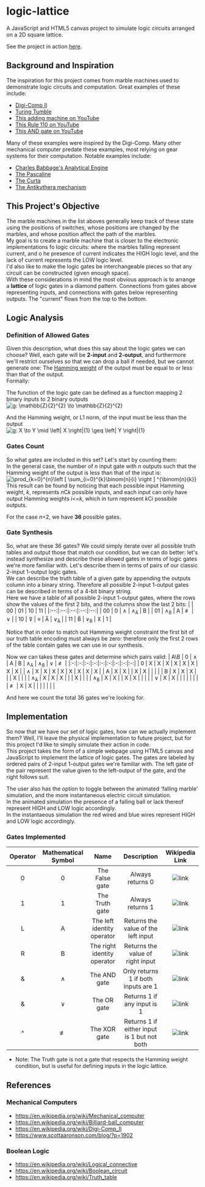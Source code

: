 # logic-lattice
A JavaScript and HTML5 canvas project to simulate logic circuits arranged on a 2D square lattice.

See the project in action [here](https://jcarr.ca/logic-lattice).

## Background and Inspiration
The inspiration for this project comes from marble machines used to demonstrate logic circuits and computation. Great examples of these include:
- [Digi-Comp II](https://digicompii.com/)
- [Turing Tumble](https://www.turingtumble.com/)
- [This adding machine on YouTube](https://www.youtube.com/watch?v=GcDshWmhF4A)
- [This Rule 110 on YouTube](https://www.youtube.com/watch?v=QKnSRw_X2w4)
- [This AND gate on YouTube](https://www.youtube.com/watch?v=VGQC33w3ltc)

Many of these examples were inspired by the Digi-Comp. Many other mechanical computer predate these examples, most relying on gear systems for their computation. Notable examples include:
- [Charles Babbage's Analytical Engine](https://en.wikipedia.org/wiki/Analytical_Engine)
- [The Pascaline](https://en.wikipedia.org/wiki/Pascal%27s_calculator)
- [The Curta](https://en.wikipedia.org/wiki/Curta)
- [The Antikythera mechanism](https://en.wikipedia.org/wiki/Antikythera_mechanism)

## This Project's Objective
The marble machines in the list aboves generally keep track of these state using the positions of switches, whose positions are changed by the marbles, and whose position affect the path of the marbles.  
My goal is to create a marble machine that is closer to the electronic implementations fo logic circuits: where the marbles falling represent current, and o he presence of current indicates the HIGH logic level, and the lack of current represents the LOW logic level.  
I'd also like to make the logic gates be interchangeable pieces so that any circuit can be constructed (given enough space).  
With these considerations in mind the most obvious approach is to arrange a **lattice** of logic gates in a diamond pattern. Connections from gates above representing inputs, and connections with gates below representing outputs. The "current" flows from the top to the bottom.

## Logic Analysis
### Definition of Allowed Gates
Given this description, what does this say about the logic gates we can choose? Well, each gate will be **2-input** and **2-output**, and furthermore we'll restrict ourselves so that we can drop a ball if needed, but we cannot generate one: The [Hamming weight](https://en.wikipedia.org/wiki/Hamming_weight) of the output must be equal to or less than that of the output.  
Formally:

The function of the logic gate can be defined as a function mapping 2 binary inputs to 2 binary outputs  
![g: \mathbb{Z}_{2}^{2} \to \mathbb{Z}_{2}^{2}](https://render.githubusercontent.com/render/math?math=g%3A%20%5Cmathbb%7BZ%7D_%7B2%7D%20%5E%7B2%7D%20%5Cto%20%5Cmathbb%7BZ%7D_%7B2%7D%20%5E%7B2%7D)

And the Hamming weight, or L1 norm, of the input must be less than the output  
![g: X \to Y \mid \left\| X \right\|_{1} \geq \left\| Y \right\|_{1}](https://render.githubusercontent.com/render/math?math=g%3A%20X%20%5Cto%20Y%20%5Cmid%20%5Cleft%5C%7C%20X%20%5Cright%5C%7C_%7B1%7D%20%5Cgeq%20%5Cleft%5C%7C%20Y%20%5Cright%5C%7C_%7B1%7D)

### Gates Count
So what gates are included in this set? Let's start by counting them:  
In the general case, the number of *n* input gate with *n* outputs such that the Hamming weight of the output is less than that of the input is:  
![\prod_{k=0}^{n}\left [ \sum_{i=0}^{k}\binom{n}{i} \right ] ^{\binom{n}{k}}](https://render.githubusercontent.com/render/math?math=%5Cprod_%7Bk%3D0%7D%5E%7Bn%7D%5Cleft%20%5B%20%5Csum_%7Bi%3D0%7D%5E%7Bk%7D%5Cbinom%7Bn%7D%7Bi%7D%20%5Cright%20%5D%20%5E%7B%5Cbinom%7Bn%7D%7Bk%7D%7D)  
This result can be found by noticing that each possible input Hamming weight, *k*, represents *n*C*k* possible inputs, and each input can only have output Hamming weights *i*<=*k*, which in turn represent *k*C*i* possibile outputs.

For the case *n*=2, we have **36** possible gates.

### Gate Synthesis
So, what are these 36 gates? We could simply iterate over all possible truth tables and output those that match our condition, but we can do better: let's instead synthesize and describe these allowed gates in terms of logic gates we're more familiar with. Let's describe them in terms of pairs of our classic 2-input 1-output logic gates.  
We can describe the truth table of a given gate by appending the outputs column into a binary string. Therefore all possible 2-input 1-output gates can be described in terms of a 4-bit binary string.  
Here we have a table of all possible 2-input 1-output gates, where the rows show the values of the first 2 bits, and the columns show the last 2 bits:
|    | 00 | 01 | 10 | 11 |
|:--:|:--:|:--:|:--:|:--:|
| 00 | 0 | &and; | &and;<sub>A&#773;</sub> | B |
| 01 | &and;<sub>B&#773;</sub> | A | &nequiv; | &or; |
| 10 | &#x22bd; | &equiv; | A&#773; | &or;<sub>A&#773;</sub> |
| 11 | B&#773; | &or;<sub>B&#773;</sub> | &#x22bc; | 1 |

Notice that in order to match out Hamming weight constraint the first bit of our truth table encoding must always be zero: therefore only the first 2 rows of the table contain gates we can use in our synthesis.

Now we can takes these gates and determine which pairs valid:
| A\B | 0 | &and; | A | B | &and;<sub>A&#773;</sub> | &and;<sub>B&#773;</sub> | &or; | &nequiv; |
|:-:|:-:|:-:|:-:|:-:|:-:|:-:|:-:|:-:|
| 0 | X | X | X | X | X | X | X | X |
| &and; | X | X | X | X | X | X | X | X |
| A | X | X |  | X | X |  |  |  |
| B | X | X | X |  |  | X |  |  |
| &and;<sub>A&#773;</sub> | X | X | X |  |  | X |  |  |
| &and;<sub>B&#773;</sub> | X | X |  | X | X |  |  |  |
| &or; | X | X |  |  |  |  |  |  |
| &nequiv; | X | X |  |  |  |  |  |  |

And here we count the total 36 gates we're looking for.

## Implementation
So now that we have our set of logic gates, how can we actually implement them? Well, I'll leave the physical implementation to future project, but for this project I'd like to simply simulate their action in code.  
This project takes the form of a simple webpage using HTML5 canvas and JavaScript to implement the lattice of logic gates. The gates are labeled by ordered pairs of 2-input 1-output gates we're familiar with. The left gate of the pair represent the value given to the left-output of the gate, and the right follows suit.  

The user also has the option to toggle between the animated 'falling marble' simulation, and the more instantaneous electric circuit simulation.  
In the animated simulation the presence of a falling ball or lack thereof represent HIGH and LOW logic accordingly.  
In the instantaeous simulation the red wired and blue wires represent HIGH and LOW logic accordingly.  

### Gates Implemented
| Operator | Mathematical Symbol | Name | Description | Wikipedia Link |
|:-:|:-:|:-:|:-:|:-:|
| 0 | 0 | The False gate | Always returns 0 | ![link](https://en.wikipedia.org/wiki/Logical_truth) |
| 1 | 1 | The Truth gate | Always returns 1 | ![link](https://en.wikipedia.org/wiki/False_(logic)) |
| L | A | The left identity operator | Returns the value of the left input | ![link](https://en.wikipedia.org/wiki/Left_and_right_(algebra)) |
| R | B | The right identity operator | Returns the value of right input | ![link](https://en.wikipedia.org/wiki/Left_and_right_(algebra)) |
| & | &and; | The AND gate | Only returns 1 if both inputs are 1 | ![link](https://en.wikipedia.org/wiki/AND_gate) |
| & | &or; | The OR gate | Returns 1 if any input is 1 | ![link](https://en.wikipedia.org/wiki/OR_gate) |
| ^ | &nequiv; | The XOR gate | Returns 1 if either input is 1 but not both | ![link](https://en.wikipedia.org/wiki/XOR_gate) |

- Note: The Truth gate is not a gate that respects the Hamming weight condition, but is useful for defining inputs in the logic lattice.

## References
### Mechanical Computers
- https://en.wikipedia.org/wiki/Mechanical_computer
- https://en.wikipedia.org/wiki/Billiard-ball_computer
- https://en.wikipedia.org/wiki/Digi-Comp_II
- https://www.scottaaronson.com/blog/?p=1902
### Boolean Logic
- https://en.wikipedia.org/wiki/Logical_connective
- https://en.wikipedia.org/wiki/Boolean_circuit
- https://en.wikipedia.org/wiki/Truth_table
